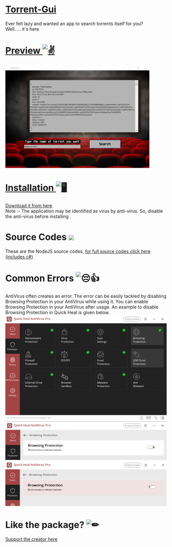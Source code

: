 <a href = "https://theramann.github.io/torrent-gui">

# Torrent-Gui

</a>
Ever felt lazy and wanted an app to search torrents itself for you? <br>
Well..... it's here

<a href = "https://theramann.github.io/torrent-gui">

# Preview <img src="https://cdn.discordapp.com/emojis/701533218951790643.gif?v=1" alt = "✌" width="35 px">

</a>
<a href = "https://theramann.github.io/torrent-gui"> <img src = "https://github.com/TheRamann/torrent-gui/blob/main/Md%20Files/Preview.png?raw=true" width = "450"> </a> <br>

<a href = "https://github.com/TheRamann/torrent-gui/releases/tag/torrent-gui%401.0">

# Installation <img src="https://cdn.discordapp.com/emojis/316264057659326464.png?v=1" alt = "🖥" width="35px">

Download it from here
</a>
<br>
Note :- The application may be identified as virus by anti-virus. So, disable the anti-virus before installing .

# Source Codes <img src = "https://cdn.discordapp.com/emojis/619643456310083656.gif?v=1" width = "35 px">

These are the NodeJS source codes, <a href = "https://github.com/TheRamann/torrent-gui-full"> for full source codes click here (includes c#) </a>

# Common Errors <img src = "https://cdn.discordapp.com/emojis/788360740822056960.gif?v=1" alt = "😔👍" width = "30">

AntiVirus often creates an error. The error can be easily tackled by disabling Browsing Protection in your AntiVirus while using it. You can enable Browsing Protection in your AntiVirus after usage. An example to disable Browsing Protection in Quick Heal is given below.
<img src = "https://github.com/TheRamann/torrent-gui/blob/main/Md%20Files/2021-04-05%2018_46_36-Quick%20Heal.png?raw=true">
<img src = "https://github.com/TheRamann/torrent-gui/blob/main/Md%20Files/2021-04-05%2018_44_09-Quick%20Heal.png?raw=true">
<img src = "https://github.com/TheRamann/torrent-gui/blob/main/Md%20Files/2021-04-05%2018_47_50-Quick%20Heal.png?raw=true">

# Like the package? <img src="https://cdn.discordapp.com/emojis/599598716521021441.gif?v=1" alt = "✏" width="35px">
<a href = "https://www.buymeacoffee.com/TheRamann">
Support the creator here
</a>
